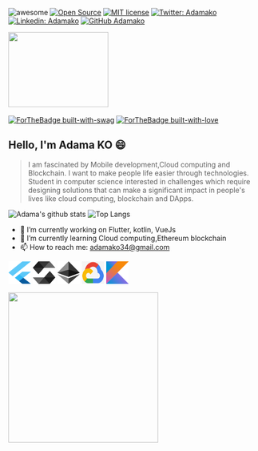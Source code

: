 
![awesome](https://cdn.rawgit.com/sindresorhus/awesome/d7305f38d29fed78fa85652e3a63e154dd8e8829/media/badge.svg)
[![Open Source](https://badges.frapsoft.com/os/v2/open-source.svg?v=103)](https://github.com/ellerbrock/open-source-badges/)
[![MIT license](https://img.shields.io/badge/License-MIT-blue.svg)](https://lbesson.mit-license.org/)
[![Twitter: Adamako](https://img.shields.io/twitter/follow/koadamso?style=social)](https://twitter.com/koadamso)
[![Linkedin: Adamako](https://img.shields.io/badge/-Adamako-blue?style=flat-square&logo=Linkedin&logoColor=white&link=https://www.linkedin.com/in/adamako)](https://www.linkedin.com/in/adamako/)
[![GitHub Adamako](https://img.shields.io/github/followers/Adamako?label=follow&style=social)](https://github.com/adamako)
<p>
<!--   <img src="https://github.com/adamako/lordvins226/blob/master/assets/animation1.gif" width="150" height="200"> -->
<img src="https://github.com/adamako/adamako/blob/master/assets/Ethereum.gif" width="200" height="150">
</p>

[![ForTheBadge built-with-swag](http://ForTheBadge.com/images/badges/built-with-swag.svg)](https://github.com/adamako/)
[![ForTheBadge built-with-love](http://ForTheBadge.com/images/badges/built-with-love.svg)](https://github.com/adamako/)

## Hello, I'm Adama KO 😄
> I am fascinated by Mobile development,Cloud computing and Blockchain.
> I want to make people life easier through technologies.
> Student in computer science interested
> in challenges which require designing solutions that can make
> a significant impact in people's lives like cloud computing, blockchain and DApps.

![Adama's github stats](https://github-readme-stats.vercel.app/api?username=adamako&show_icons=true&theme=tokyonight)
![Top Langs ](https://github-readme-stats.vercel.app/api/top-langs/?username=adamako&layout=compact&theme=tokyonight)

- 🔭 I’m currently working on Flutter, kotlin, VueJs
- 🌱 I’m currently learning Cloud computing,Ethereum blockchain
- 📫 How to reach me: adamako34@gmail.com

<p>
<img src="https://github.com/adamako/adamako/blob/master/assets/flutter.svg" width="45" height="45">
<img src="https://github.com/adamako/adamako/blob/master/assets/solidity.svg" width="45" height="45">
<img src="https://github.com/adamako/adamako/blob/master/assets/ethereum.svg" width="45" height="45">
<img src="https://github.com/adamako/adamako/blob/master/assets/cloud.png" width="45" height="45">
<img src="https://github.com/adamako/adamako/blob/master/assets/kotlin.svg" width="45" height="45">
</p>

<p>
  <img src="https://github.com/lordvins226/lordvins226/blob/master/assets/animation2.gif" width="300" height="300">
</p>

